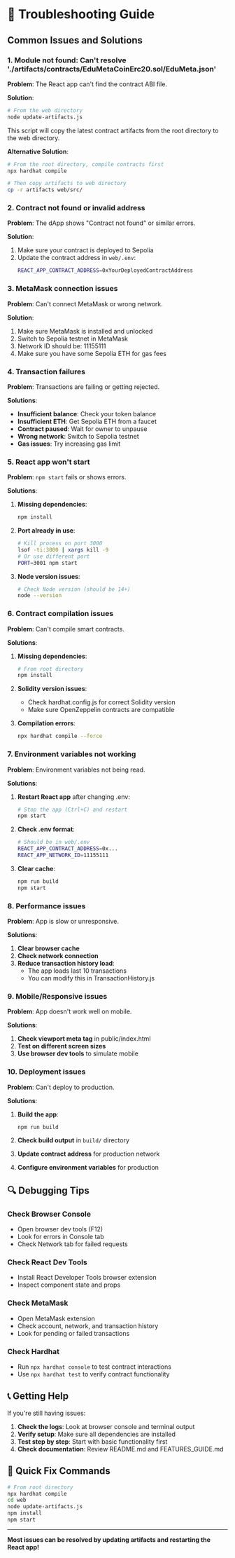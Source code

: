 # 🔧 Troubleshooting Guide

## Common Issues and Solutions

### 1. Module not found: Can't resolve './artifacts/contracts/EduMetaCoinErc20.sol/EduMeta.json'

**Problem**: The React app can't find the contract ABI file.

**Solution**:
```bash
# From the web directory
node update-artifacts.js
```

This script will copy the latest contract artifacts from the root directory to the web directory.

**Alternative Solution**:
```bash
# From the root directory, compile contracts first
npx hardhat compile

# Then copy artifacts to web directory
cp -r artifacts web/src/
```

### 2. Contract not found or invalid address

**Problem**: The dApp shows "Contract not found" or similar errors.

**Solution**:
1. Make sure your contract is deployed to Sepolia
2. Update the contract address in `web/.env`:
   ```bash
   REACT_APP_CONTRACT_ADDRESS=0xYourDeployedContractAddress
   ```

### 3. MetaMask connection issues

**Problem**: Can't connect MetaMask or wrong network.

**Solution**:
1. Make sure MetaMask is installed and unlocked
2. Switch to Sepolia testnet in MetaMask
3. Network ID should be: 11155111
4. Make sure you have some Sepolia ETH for gas fees

### 4. Transaction failures

**Problem**: Transactions are failing or getting rejected.

**Solutions**:
- **Insufficient balance**: Check your token balance
- **Insufficient ETH**: Get Sepolia ETH from a faucet
- **Contract paused**: Wait for owner to unpause
- **Wrong network**: Switch to Sepolia testnet
- **Gas issues**: Try increasing gas limit

### 5. React app won't start

**Problem**: `npm start` fails or shows errors.

**Solutions**:
1. **Missing dependencies**:
   ```bash
   npm install
   ```

2. **Port already in use**:
   ```bash
   # Kill process on port 3000
   lsof -ti:3000 | xargs kill -9
   # Or use different port
   PORT=3001 npm start
   ```

3. **Node version issues**:
   ```bash
   # Check Node version (should be 14+)
   node --version
   ```

### 6. Contract compilation issues

**Problem**: Can't compile smart contracts.

**Solutions**:
1. **Missing dependencies**:
   ```bash
   # From root directory
   npm install
   ```

2. **Solidity version issues**:
   - Check hardhat.config.js for correct Solidity version
   - Make sure OpenZeppelin contracts are compatible

3. **Compilation errors**:
   ```bash
   npx hardhat compile --force
   ```

### 7. Environment variables not working

**Problem**: Environment variables not being read.

**Solutions**:
1. **Restart React app** after changing .env:
   ```bash
   # Stop the app (Ctrl+C) and restart
   npm start
   ```

2. **Check .env format**:
   ```bash
   # Should be in web/.env
   REACT_APP_CONTRACT_ADDRESS=0x...
   REACT_APP_NETWORK_ID=11155111
   ```

3. **Clear cache**:
   ```bash
   npm run build
   npm start
   ```

### 8. Performance issues

**Problem**: App is slow or unresponsive.

**Solutions**:
1. **Clear browser cache**
2. **Check network connection**
3. **Reduce transaction history load**:
   - The app loads last 10 transactions
   - You can modify this in TransactionHistory.js

### 9. Mobile/Responsive issues

**Problem**: App doesn't work well on mobile.

**Solutions**:
1. **Check viewport meta tag** in public/index.html
2. **Test on different screen sizes**
3. **Use browser dev tools** to simulate mobile

### 10. Deployment issues

**Problem**: Can't deploy to production.

**Solutions**:
1. **Build the app**:
   ```bash
   npm run build
   ```

2. **Check build output** in `build/` directory
3. **Update contract address** for production network
4. **Configure environment variables** for production

## 🔍 Debugging Tips

### Check Browser Console
- Open browser dev tools (F12)
- Look for errors in Console tab
- Check Network tab for failed requests

### Check React Dev Tools
- Install React Developer Tools browser extension
- Inspect component state and props

### Check MetaMask
- Open MetaMask extension
- Check account, network, and transaction history
- Look for pending or failed transactions

### Check Hardhat
- Run `npx hardhat console` to test contract interactions
- Use `npx hardhat test` to verify contract functionality

## 📞 Getting Help

If you're still having issues:

1. **Check the logs**: Look at browser console and terminal output
2. **Verify setup**: Make sure all dependencies are installed
3. **Test step by step**: Start with basic functionality first
4. **Check documentation**: Review README.md and FEATURES_GUIDE.md

## 🚀 Quick Fix Commands

```bash
# From root directory
npx hardhat compile
cd web
node update-artifacts.js
npm install
npm start
```

---

**Most issues can be resolved by updating artifacts and restarting the React app!**

